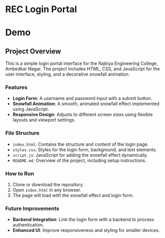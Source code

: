 # REC Login Portal
# Demo 


## Project Overview
This is a simple login portal interface for the Rajkiya Engineering College, Ambedkar Nagar. The project includes HTML, CSS, and JavaScript for the user interface, styling, and a decorative snowfall animation.

### Features
- **Login Form**: A username and password input with a submit button.
- **Snowfall Animation**: A smooth, animated snowfall effect implemented using JavaScript.
- **Responsive Design**: Adjusts to different screen sizes using flexible layouts and viewport settings.

### File Structure

- `index.html`: Contains the structure and content of the login page.
- `styles.css`: Styles for the login form, background, and text elements.
- `script.js`: JavaScript for adding the snowfall effect dynamically.
- `README.md`: Overview of the project, including setup instructions.

### How to Run
1. Clone or download the repository.
2. Open `index.html` in any browser.
3. The page will load with the snowfall effect and login form.

### Future Improvements
- **Backend Integration**: Link the login form with a backend to process authentication.
- **Enhanced UI**: Improve responsiveness and styling for smaller devices.
